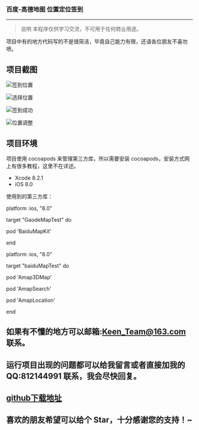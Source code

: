 ### 百度-高德地图 位置定位签到

---

> 说明
> 本程序仅供学习交流，不可用于任何商业用途。

项目中有的地方代码写的不是很简洁，毕竟自己能力有限，还请各位朋友不喜勿喷。

## 项目截图

![签到位置](https://github.com/KeenTeam1990/Baidu-Gaode-Map/blob/master/pic/IMG_2465.PNG)

![选择位置](https://github.com/KeenTeam1990/Baidu-Gaode-Map/blob/master/pic/IMG_2466.PNG)

![签到成功](https://github.com/KeenTeam1990/Baidu-Gaode-Map/blob/master/pic/IMG_2467.PNG)

![位置调整](https://github.com/KeenTeam1990/Baidu-Gaode-Map/blob/master/pic/IMG_2468.PNG)

## 项目环境

项目使用 cocoapods 来管理第三方库，所以需要安装 cocoapods，安装方式网上有很多教程，这里不在详述。

- Xcode 8.2.1
- iOS 8.0

使用到的第三方库：

platform :ios, "8.0"

target "GaodeMapTest" do

pod 'BaiduMapKit'

end

platform :ios, "8.0"

target "baiduMapTest" do

pod 'Amap3DMap'

pod 'AmapSearch'

pod 'AmapLocation'

end


## 如果有不懂的地方可以邮箱:Keen_Team@163.com 联系。
## 运行项目出现的问题都可以给我留言或者直接加我的 QQ:812144991 联系，我会尽快回复。

## [github下载地址](https://github.com/KeenTeam1990/Baidu-Gaode-Map.git) 

## 喜欢的朋友希望可以给个 Star，十分感谢您的支持！~
